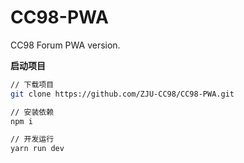 # CC98-PWA

CC98 Forum PWA version.

**启动项目**
```sh
// 下载项目
git clone https://github.com/ZJU-CC98/CC98-PWA.git

// 安装依赖
npm i

// 开发运行
yarn run dev
```

